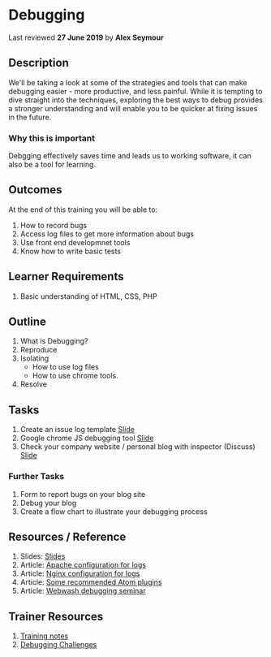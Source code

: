 # Debugging
Last reviewed **27 June 2019** by **Alex Seymour**

## Description
We'll be taking a look at some of the strategies and tools that can make debugging easier - more productive, and less painful. While it is tempting to dive straight into the techniques, exploring the best ways to debug provides a stronger understanding and will enable you to be quicker at fixing issues in the future.   

### Why this is important
Debgging effectively saves time and leads us to working software, it can also be a tool for learning.

## Outcomes

At the end of this training you will be able to:
1. How to record bugs
1. Access log files to get more information about bugs
1. Use front end developmnet tools
1. Know how to write basic tests

## Learner Requirements

1. Basic understanding of HTML, CSS, PHP

## Outline

1. What is Debugging?
1. Reproduce
1. Isolating
      - How to use log files
      - How to use chrome tools.
1. Resolve

## Tasks
1. Create an issue log template [Slide](https://docs.google.com/presentation/d/14jrEmastWeUkI67XktiTBz1KIWhZk7ltJILYQM18Seg/edit#slide=id.g2f6e41d8b5_0_223)
1. Google chrome JS debugging tool [Slide](https://docs.google.com/presentation/d/14jrEmastWeUkI67XktiTBz1KIWhZk7ltJILYQM18Seg/edit#slide=id.g2f6e41d8b5_0_223/)
1. Check your company website / personal blog with inspector (Discuss) [Slide](https://docs.google.com/presentation/d/14jrEmastWeUkI67XktiTBz1KIWhZk7ltJILYQM18Seg/edit#slide=id.g2f6e41d8b5_0_44)

### Further Tasks
1. Form to report bugs on your blog site
1. Debug your blog
1. Create a flow chart to illustrate your debugging process

## Resources / Reference
1. Slides: [Slides](https://docs.google.com/presentation/d/14jrEmastWeUkI67XktiTBz1KIWhZk7ltJILYQM18Seg/edit?usp=sharing)
1. Article: [Apache configuration for logs](https://www.sitepoint.com/configuring-web-logs-apache/)
1. Article: [Nginx configuration for logs](http://nginx.org/en/docs/debugging_log.html)
1. Article: [Some recommended Atom plugins](https://mark.ie/blog/web-development/my-atom-packages)
1. Article: [Webwash debugging seminar](https://www.youtube.com/watch?v=yi8WZQIxpqY)

## Trainer Resources
1. [Training notes](https://docs.google.com/document/d/1CVxP67y_oHNwmQSZGJo7m7zitvcLBMYVfa27z5qQRCM/edit)
1. [Debugging Challenges](https://learn.freecodecamp.org/javascript-algorithms-and-data-structures/debugging/use-the-javascript-console-to-check-the-value-of-a-variable/)